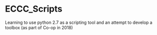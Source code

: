 # ECCC_Scripts
Learning to use python 2.7 as a scripting tool and an attempt to develop a toolbox (as part of Co-op in 2018)
